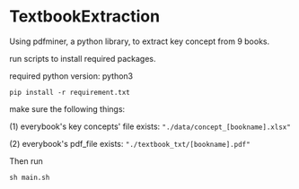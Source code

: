# TextbookExtraction
Using pdfminer, a python library, to extract key concept from 9 books.

run scripts to install required packages.

required python version: python3

```shell
pip install -r requirement.txt
```

make sure the following things:

(1) everybook's key concepts' file exists: `"./data/concept_[bookname].xlsx"`

(2) everybook's pdf_file exists: `"./textbook_txt/[bookname].pdf"`



Then run

```shell
sh main.sh 
```




